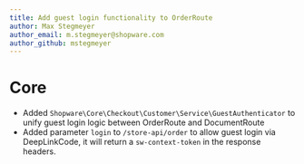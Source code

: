 ```yaml
---
title: Add guest login functionality to OrderRoute
author: Max Stegmeyer
author_email: m.stegmeyer@shopware.com
author_github: mstegmeyer
---
```

# Core
* Added `Shopware\Core\Checkout\Customer\Service\GuestAuthenticator` to unify guest login logic between OrderRoute and DocumentRoute
* Added parameter `login` to `/store-api/order` to allow guest login via DeepLinkCode, it will return a `sw-context-token` in the response headers.
